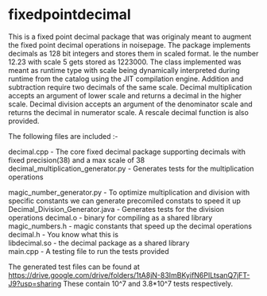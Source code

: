 # fixedpointdecimal
This is a fixed point decimal package that was originaly meant to augment the fixed point decimal operations in noisepage.
The package implements decimals as 128 bit integers and stores them in scaled format. Ie the number 12.23 with scale 5 gets stored
as 1223000. The class implemented was meant as runtime type with scale being dynamically interpreted during runtime
from the catalog using the JIT compilation engine. Addition and subtraction require two decimals of the same scale. Decimal multiplication
accepts an argument of lower scale and returns a decimal in the higher scale. Decimal division accepts an argument of the denominator scale
and returns the decimal in numerator scale. A rescale decimal function is also provided.

The following files are included :-

decimal.cpp - The core fixed decimal package supporting decimals with fixed precision(38) and a max scale of 38                      
decimal_multiplication_generator.py  - Generates tests for the multiplication operations

magic_number_generator.py - To optimize multiplication and division with specific constants we can generate precomiled constats to speed it up
Decimal_Division_Generator.java  - Generates tests for the division operations
decimal.o - binary for compiling as a shared library                            
magic_numbers.h - magic constants that speed up the decimal operations
decimal.h - You know what this is                        
libdecimal.so - the decimal package as a shared library                       
main.cpp - A testing file to run the tests provided



The generated test files can be found at
https://drive.google.com/drive/folders/1tA8jN-83ImBKyifN6PILtsanQ7jFT-J9?usp=sharing
These contain 10^7 and 3.8*10^7 tests respectively.

